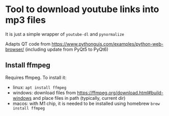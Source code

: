 # Tool to download youtube links into mp3 files
It is just a simple wrapper of `youtube-dl` and `pynormalize`

Adapts QT code from https://www.pythonguis.com/examples/python-web-browser/ (including update from PyQt5 to PyQt6)

## Install ffmpeg
Requires ffmpeg. To install it:
- linux: `apt install ffmpeg`
- windows: download files from https://ffmpeg.org/download.html#build-windows and place files in path 
(typically, current dir)
- macos: with M1 chip, it is needed to be installed using homebrew `brew install ffmpeg`